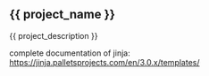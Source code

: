
## {{ project_name }}

{{ project_description }}

complete documentation of jinja: https://jinja.palletsprojects.com/en/3.0.x/templates/
